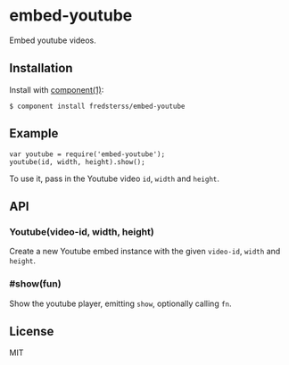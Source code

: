 
# embed-youtube

  Embed youtube videos.

## Installation

  Install with [component(1)](http://component.io):

    $ component install fredsterss/embed-youtube

## Example

  ```
  var youtube = require('embed-youtube');
  youtube(id, width, height).show();
  ```

  To use it, pass in the Youtube video ``id``, ``width`` and ``height``.

## API

  ### Youtube(video-id, width, height)

  Create a new Youtube embed instance with the given ``video-id``, ``width`` and ``height``.

  ### #show(fun)

  Show the youtube player, emitting ``show``, optionally calling ``fn``.

## License

  MIT
